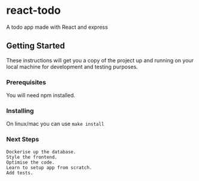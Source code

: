 # react-todo
A todo app made with React and express

## Getting Started

These instructions will get you a copy of the project up and running on your local machine for development and testing purposes.

### Prerequisites

You will need npm installed.

### Installing

On linux/mac you can use `make install`

### Next Steps
	Dockerise up the database.
	Style the frontend.
	Optimise the code.
	Learn to setup app from scratch.
	Add tests.